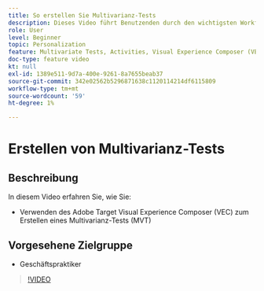 ```yaml
---
title: So erstellen Sie Multivarianz-Tests
description: Dieses Video führt Benutzenden durch den wichtigsten Workflow zum Erstellen eines Multivarianz-Tests (MVT) in Adobe Target. Erfahren Sie, wie Sie MVTs erstellen und interpretieren.
role: User
level: Beginner
topic: Personalization
feature: Multivariate Tests, Activities, Visual Experience Composer (VEC)
doc-type: feature video
kt: null
exl-id: 1389e511-9d7a-400e-9261-8a7655beab37
source-git-commit: 342e02562b5296871638c1120114214df6115809
workflow-type: tm+mt
source-wordcount: '59'
ht-degree: 1%

---
```


# Erstellen von Multivarianz-Tests

## Beschreibung

In diesem Video erfahren Sie, wie Sie:

* Verwenden des Adobe Target Visual Experience Composer (VEC) zum Erstellen eines Multivarianz-Tests (MVT)

## Vorgesehene Zielgruppe

* Geschäftspraktiker

>[!VIDEO](https://video.tv.adobe.com/v/17395/?quality=12)
